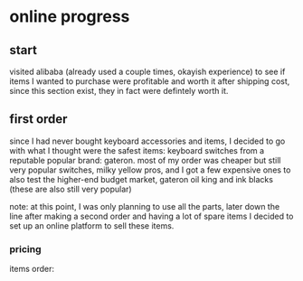 # online progress

## start
visited alibaba (already used a couple times, okayish experience) to see if items I wanted to purchase were profitable and worth it after shipping cost, 
since this section exist, they in fact were defintely worth it.

## first order
since I had never bought keyboard accessories and items, I decided to go with what I thought were the safest items: keyboard switches from a reputable 
popular brand: gateron. most of my order was cheaper but still very popular switches, milky yellow pros, and I got a few expensive ones to also test 
the higher-end budget market, gateron oil king and ink blacks (these are also still very popular)

note: at this point, I was only planning to use all the parts, later down the line after making a second order and having a lot of spare items I decided to 
set up an online platform to sell these items.

### pricing
items order: 



